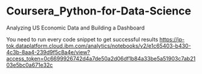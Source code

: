 # Coursera_Python-for-Data-Science
Analyzing US Economic Data and Building a Dashboard

You need to run every code snippet to get successful results
https://jp-tok.dataplatform.cloud.ibm.com/analytics/notebooks/v2/e1c65403-b430-4c3b-8aa4-239d9f5c8a4e/view?access_token=0c6699926742d4a7de50a2d06df1b84a33be5a51903c7ab2103e5bc0a671e32c
